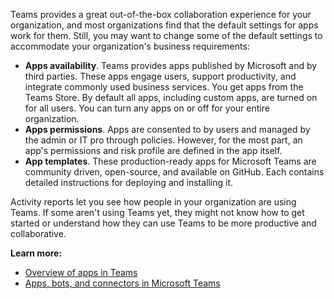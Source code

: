 Teams provides a great out-of-the-box collaboration experience for your organization, and most organizations find that the default settings for apps work for them. Still, you may want to change some of the default settings to accommodate your organization's business requirements:

- **Apps availability**. Teams provides apps published by Microsoft and by third parties. These apps engage users, support productivity, and integrate commonly used business services. You get apps from the Teams Store. By default all apps, including custom apps, are turned on for all users. You can turn any apps on or off for your entire organization.
- **Apps permissions**. Apps are consented to by users and managed by the admin or IT pro through policies. However, for the most part, an app's permissions and risk profile are defined in the app itself.
- **App templates**. These production-ready apps for Microsoft Teams are community driven, open-source, and available on GitHub. Each contains detailed instructions for deploying and installing it.

Activity reports let you see how people in your organization are using Teams. If some aren't using Teams yet, they might not know how to get started or understand how they can use Teams to be more productive and collaborative.

**Learn more:**

- [Overview of apps in Teams](https://support.office.com/article/overview-of-apps-in-teams-747492ee-7cdd-4115-a993-8c7e7f98a3d0)
- [Apps, bots, and connectors in Microsoft Teams](https://docs.microsoft.com/microsoftteams/deploy-apps-microsoft-teams-landing-page)
